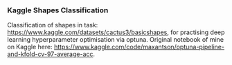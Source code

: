 ### Kaggle Shapes Classification

Classification of shapes in task: https://www.kaggle.com/datasets/cactus3/basicshapes, for practising deep learning hyperparameter optimisation via optuna. Original notebook of mine on Kaggle here: https://www.kaggle.com/code/maxantson/optuna-pipeline-and-kfold-cv-97-average-acc.